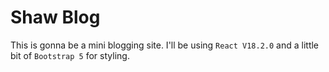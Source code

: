 # Shaw Blog
This is gonna be a mini blogging site. I'll be using `React V18.2.0` and a little bit of `Bootstrap 5` for styling.

